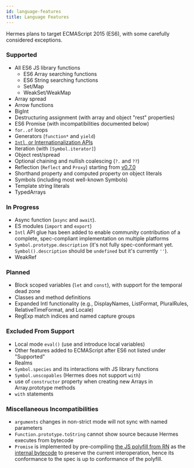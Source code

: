```yaml
---
id: language-features
title: Language Features
---
```


Hermes plans to target ECMAScript 2015 (ES6), with some carefully considered exceptions.

### Supported

- All ES6 JS library functions
  - ES6 Array searching functions
  - ES6 String searching functions
  - Set/Map
  - WeakSet/WeakMap
- Array spread
- Arrow functions
- BigInt
- Destructuring assignment (with array and object "rest" properties)
- ES6 Promise (with incompatibilities documented below)
- `for..of` loops
- Generators (`function*` and `yield`)
- [`Intl`, or Internationalization APIs](IntlAPIs.md)
- Iteration (with `[Symbol.iterator]`)
- Object rest/spread
- Optional chaining and nullish coalescing (`?.` and `??`)
- Reflection (`Reflect` and `Proxy`) starting from [v0.7.0](https://github.com/facebook/hermes/releases/tag/v0.7.0)
- Shorthand property and computed property on object literals
- Symbols (including most well-known Symbols)
- Template string literals
- TypedArrays

### In Progress

- Async function (`async` and `await`).
- ES modules (`import` and `export`)
- `Intl` API glue has been added to enable community contribution of a complete, spec-compliant implementation on multiple platforms
- `Symbol.prototype.description` (it's not fully spec-conformant yet. `Symbol().description` should be `undefined` but it's currently `''`).
- WeakRef

### Planned
- Block scoped variables (`let` and `const`), with support for the temporal dead zone
- Classes and method definitions
- Expanded Intl functionality (e.g., DisplayNames, ListFormat, PluralRules, RelativeTimeFormat, and Locale)
- RegExp match indices and named capture groups

### Excluded From Support

- Local mode `eval()` (use and introduce local variables)
- Other features added to ECMAScript after ES6 not listed under "Supported"
- Realms
- `Symbol.species` and its interactions with JS library functions
- `Symbol.unscopables` (Hermes does not support `with`)
- use of `constructor` property when creating new Arrays in Array.prototype methods
- `with` statements

### Miscellaneous Incompatibilities

- `arguments` changes in non-strict mode will not sync with named parameters
- `Function.prototype.toString` cannot show source because Hermes executes from bytecode
- `Promise` is implemented by pre-compiling [the JS polyfill from RN](https://github.com/facebook/hermes/blob/HEAD/utils/promise/index.js) as the [internal bytecode](https://github.com/facebook/hermes/blob/HEAD/lib/InternalBytecode/01-Promise.js) to preserve the current interoperation, hence its conformance to the spec is up to conformance of the polyfill.
